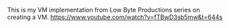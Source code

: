 This is my VM implementation from Low Byte Productions series on creating a VM. https://www.youtube.com/watch?v=fTBwD3sb5mw&t=644s